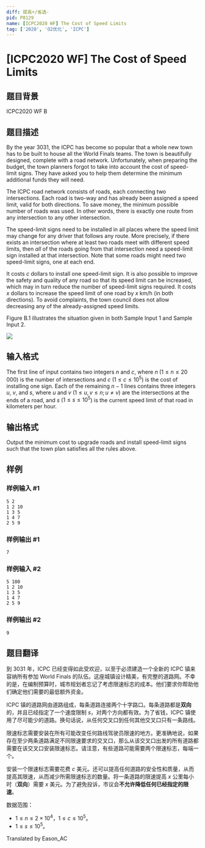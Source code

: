 ```yaml
---
diff: 提高+/省选-
pid: P8129
name: [ICPC2020 WF] The Cost of Speed Limits
tag: ['2020', 'O2优化', 'ICPC']
---
```

# [ICPC2020 WF] The Cost of Speed Limits
## 题目背景

ICPC2020 WF B
## 题目描述

By the year 3031, the ICPC has become so popular that a whole new town has to be built to house all the
World Finals teams.
The town is beautifully designed, complete with a road network.
Unfortunately, when preparing the budget, the town planners forgot to take into account the cost of speed-limit signs.
They have asked you to help them determine the minimum additional funds they will need.

The ICPC road network consists of roads, each connecting two intersections. Each road is two-way
and has already been assigned a speed limit, valid for both directions.
To save money, the minimum possible number of roads was used. In other words, there is exactly
one route from any intersection to any other intersection.

The speed-limit signs need to be installed
in all places where the speed limit may change for any driver that follows any route.
More precisely, if there exists an intersection where at least two roads meet with different speed limits,
then *all* of the roads going from that intersection need a speed-limit sign installed at that intersection. 
Note that some roads might need two speed-limit signs, one at each end.

It costs $c$ dollars to install one speed-limit sign. It is also possible to improve the safety and quality of
any road so that its speed limit can be increased, which may in turn reduce the number of speed-limit signs required.
It costs $x$ dollars to increase the speed limit of one road by $x$ km/h (in both directions).
To avoid complaints, the town council does not allow decreasing any of the already-assigned speed limits.

Figure B.1 illustrates the situation given in both Sample Input 1 and Sample Input 2.


![](https://cdn.luogu.com.cn/upload/image_hosting/4kx82pq4.png)
## 输入格式

The first line of input contains two integers $n$ and $c$, where $n$ ($1 \le n \le 20\,000$) is the number of intersections
and $c$ ($1 \le c \le 10^5$) is the cost of installing one sign.
Each of the remaining $n-1$ lines contains three integers $u$, $v$, and $s$, where $u$ and $v$ ($1 \le u, v \le n; u \ne v$)
are the intersections at the ends of a road, and $s$ ($1 \le s \le 10^5$) is the current speed limit of that
road in kilometers per hour.
## 输出格式

Output the minimum cost to upgrade roads and install speed-limit signs such that the town
plan satisfies all the rules above.
## 样例

### 样例输入 #1
```
5 2
1 2 10
1 3 5
1 4 7
2 5 9
```
### 样例输出 #1
```
7
```
### 样例输入 #2
```
5 100
1 2 10
1 3 5
1 4 7
2 5 9
```
### 样例输出 #2
```
9
```
## 题目翻译

到 3031 年，ICPC 已经变得如此受欢迎，以至于必须建造一个全新的 ICPC 镇来容纳所有参加 World Finals 的队伍。这座城镇设计精美，有完整的道路网。不幸的是，在编制预算时，城市规划者忘记了考虑限速标志的成本。他们要求你帮助他们确定他们需要的最低额外资金。

ICPC 镇的道路网由道路组成，每条道路连接两个十字路口。每条道路都是**双向**的，并且已经指定了一个速度限制 $s$，对两个方向都有效。为了省钱，ICPC 镇使用了尽可能少的道路。换句话说，从任何交叉口到任何其他交叉口只有一条路线。

限速标志需要安装在所有可能改变任何路线驾驶员限速的地方。更准确地说，如果存在至少两条道路满足不同限速要求的交叉口，那么从该交叉口出发的所有道路都需要在该交叉口安装限速标志。请注意，有些道路可能需要两个限速标志，每端一个。

安装一个限速标志需要花费 $c$ 美元。还可以提高任何道路的安全性和质量，从而提高其限速，从而减少所需限速标志的数量。将一条道路的限速提高 $x$ 公里每小时（**双向**）需要 $x$ 美元。为了避免投诉，市议会**不允许降低任何已经指定的限速**。

数据范围：

- $1\leqslant n\leqslant 2\times 10^4$，$1\leqslant c\leqslant 10^5$。
- $1\leqslant s\leqslant 10^5$。

Translated by Eason_AC
